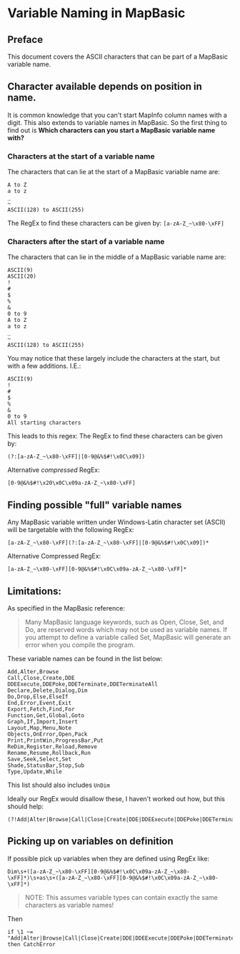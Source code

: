 # Variable Naming in MapBasic

## Preface
This document covers the ASCII characters that can be part of a MapBasic variable name.

## Character available depends on position in name.

It is common knowledge that you can't start MapInfo column names with a digit. This also extends to variable names in MapBasic. So the first thing to find out is **Which characters can you start a MapBasic variable name with?**

### Characters at the start of a variable name

The characters that can lie at the start of a MapBasic variable name are:

```
A to Z
a to z
_
~
ASCII(128) to ASCII(255)
```

The RegEx to find these characters can be given by: `[a-zA-Z_~\x80-\xFF]`

### Characters after the start of a variable name

The characters that can lie in the middle of a MapBasic variable name are:

```
ASCII(9)
ASCII(20)
!
#
$
%
&
0 to 9
A to Z
a to z
_
~
ASCII(128) to ASCII(255)
```

You may notice that these largely include the characters at the start, but with a few additions. I.E.:

```
ASCII(9)
!
#
$
%
&
0 to 9
All starting characters
```

This leads to this regex:
The RegEx to find these characters can be given by:

```
(?:[a-zA-Z_~\x80-\xFF]|[0-9@&%$#!\x0C\x09])
```

Alternative *compressed* RegEx:

```
[0-9@&%$#!\x20\x0C\x09a-zA-Z_~\x80-\xFF]
```

## Finding possible "full" variable names

Any MapBasic variable written under Windows-Latin character set (ASCII) will be targetable with the following RegEx:

```
[a-zA-Z_~\x80-\xFF](?:[a-zA-Z_~\x80-\xFF]|[0-9@&%$#!\x0C\x09])*
```

Alternative Compressed RegEx:

```
[a-zA-Z_~\x80-\xFF][0-9@&%$#!\x0C\x09a-zA-Z_~\x80-\xFF]*
```

## Limitations:

As specified in the MapBasic reference:

> Many MapBasic language keywords, such as Open, Close, Set, and Do, are reserved words which may
not be used as variable names. If you attempt to define a variable called Set, MapBasic will generate
an error when you compile the program.

These variable names can be found in the list below:

```
Add,Alter,Browse
Call,Close,Create,DDE
DDEExecute,DDEPoke,DDETerminate,DDETerminateAll
Declare,Delete,Dialog,Dim
Do,Drop,Else,ElseIf
End,Error,Event,Exit
Export,Fetch,Find,For
Function,Get,Global,Goto
Graph,If,Import,Insert
Layout,Map,Menu,Note
Objects,OnError,Open,Pack
Print,PrintWin,ProgressBar,Put
ReDim,Register,Reload,Remove
Rename,Resume,Rollback,Run
Save,Seek,Select,Set
Shade,StatusBar,Stop,Sub
Type,Update,While
```

This list should also includes `UnDim`

Ideally our RegEx would disallow these, I haven't worked out how, but this should help:

```
(?!Add|Alter|Browse|Call|Close|Create|DDE|DDEExecute|DDEPoke|DDETerminate|DDETerminateAll|Declare|Delete|Dialog|Dim|Do|Drop|Else|ElseIf|End|Error|Event|Exit|Export|Fetch|Find|For|Function|Get|Global|Goto|Graph|If|Import|Insert|Layout|Map|Menu|Note|Objects|OnError|Open|Pack|Print|PrintWin|ProgressBar|Put|ReDim|Register|Reload|Remove|Rename|Resume|Rollback|Run|Save|Seek|Select|Set|Shade|StatusBar|Stop|Sub|Type|Update|While|UnDim)
```

## Picking up on variables on definition

If possible pick up variables when they are defined using RegEx like:

```
Dim\s+([a-zA-Z_~\x80-\xFF][0-9@&%$#!\x0C\x09a-zA-Z_~\x80-\xFF]*)\s+as\s+([a-zA-Z_~\x80-\xFF][0-9@&%$#!\x0C\x09a-zA-Z_~\x80-\xFF]*)
```

> NOTE: This assumes variable types can contain exactly the same characters as variable names!

Then

```
if \1 ~= "Add|Alter|Browse|Call|Close|Create|DDE|DDEExecute|DDEPoke|DDETerminate|DDETerminateAll|Declare|Delete|Dialog|Dim|Do|Drop|Else|ElseIf|End|Error|Event|Exit|Export|Fetch|Find|For|Function|Get|Global|Goto|Graph|If|Import|Insert|Layout|Map|Menu|Note|Objects|OnError|Open|Pack|Print|PrintWin|ProgressBar|Put|ReDim|Register|Reload|Remove|Rename|Resume|Rollback|Run|Save|Seek|Select|Set|Shade|StatusBar|Stop|Sub|Type|Update|While|UnDim" then CatchError
```
